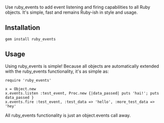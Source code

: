 Use ruby_events to add event listening and firing capabilities to all Ruby
objects. It's simple, fast and remains Ruby-ish in style and usage.

## Installation

    gem install ruby_events

## Usage

Using ruby_events is simple! Because all objects are automatically extended
with the ruby_events functionality, it's as simple as:

    require 'ruby_events'

    x = Object.new
    x.events.listen :test_event, Proc.new {|data_passed| puts 'hai!'; puts data_passed }
    x.events.fire :test_event, :test_data => 'hello', :more_test_data => 'hey'

All ruby_events functionality is just an object.events call away.